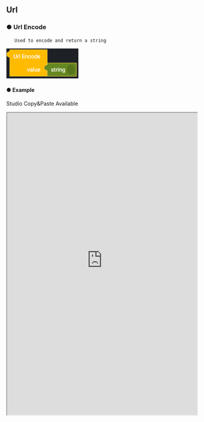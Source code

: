 ## Url

### ● Url Encode

       Used to encode and return a string

![](../../../img/assets/image%20%28175%29.png)

#### ● Example

<p class='comment'>Studio Copy&Paste Available</p>
<iframe
    src="https://d1sxhpvag16wqc.cloudfront.net/v3.1.0/url/url_encode"
    width="100%"
    height="800px"
    allow=""
    sandbox="allow-scripts allow-same-origin" />
<div class="display-pdf">
    <p><img src="../../../img/assets/url_encode_example.png" alt="" /></p>
</div>

#### ● Result

```text
{
  "result": {
    "urlEncode": "https%3A%2F%2Fsearch.naver.com%2Fsearch.naver%3Fwhere%3Dnews%26sm%3Dtab_jum%26query%3D%25EC%2597%2594%25ED%2584%25B0%25ED%2594%258C"
  }
}
```

### ● Url Decode

        Used to restore the encoded string to the original string.

![](../../../img/assets/image%20%28117%29.png)

#### ● Example

<p class='comment'>Studio Copy&Paste Available</p>
<iframe
    src="https://d1sxhpvag16wqc.cloudfront.net/v3.1.0/url/url_decode"
    width="100%"
    height="800px"
    allow=""
    sandbox="allow-scripts allow-same-origin" />
<div class="display-pdf">
    <p><img src="../../../img/assets/url_decode_example.png" alt="" /></p>
</div>

#### ● Result

```text
{
  "result": {
    "urlEncode": "https%3A%2F%2Fsearch.naver.com%2Fsearch.naver%3Fwhere%3Dnews%26sm%3Dtab_jum%26query%3D%25EC%2597%2594%25ED%2584%25B0%25ED%2594%258C",
    "urlDecode": "https://search.naver.com/search.naver?where=news&sm=tab_jum&query=%EC%97%94%ED%84%B0%ED%94%8C"
  }
}
```
